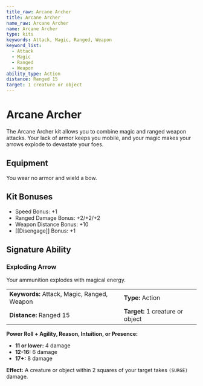 ```yaml
---
title_raw: Arcane Archer
title: Arcane Archer
name_raw: Arcane Archer
name: Arcane Archer
type: kits
keywords: Attack, Magic, Ranged, Weapon
keyword_list:
  - Attack
  - Magic
  - Ranged
  - Weapon
ability_type: Action
distance: Ranged 15
target: 1 creature or object
---
```


# Arcane Archer

The Arcane Archer kit allows you to combine magic and ranged weapon attacks. Your lack of armor keeps you mobile, and your magic makes your arrows explode to devastate your foes.

## Equipment

You wear no armor and wield a bow.

## Kit Bonuses

- Speed Bonus: +1
- Ranged Damage Bonus: +2/+2/+2
- Weapon Distance Bonus: +10
- [[Disengage]] Bonus: +1

## Signature Ability

### Exploding Arrow

Your ammunition explodes with magical energy.

|                                             |                                  |
| :------------------------------------------ | :------------------------------- |
| **Keywords:** Attack, Magic, Ranged, Weapon | **Type:** Action                 |
| **Distance:** Ranged 15                     | **Target:** 1 creature or object |

**Power Roll + Agility, Reason, Intuition, or Presence:**

- **11 or lower:** 4 damage
- **12-16:** 6 damage
- **17+:** 8 damage

**Effect:** A creature or object within 2 squares of your target takes `(SURGE)` damage.
